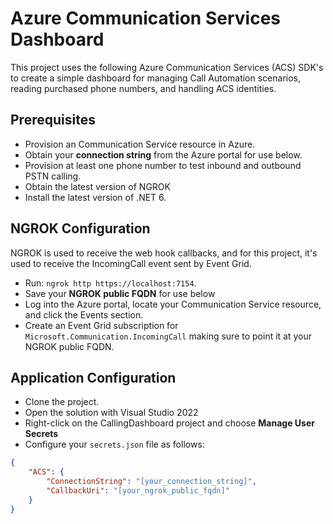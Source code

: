 # Azure Communication Services Dashboard

This project uses the following Azure Communication Services (ACS) SDK's to create a simple dashboard for managing Call Automation scenarios, reading purchased phone numbers, and handling ACS identities.

## Prerequisites

- Provision an Communication Service resource in Azure.
- Obtain your **connection string** from the Azure portal for use below.
- Provision at least one phone number to test inbound and outbound PSTN calling.
- Obtain the latest version of NGROK
- Install the latest version of .NET 6.

## NGROK Configuration

NGROK is used to receive the web hook callbacks, and for this project, it's used to receive the IncomingCall event sent by Event Grid.

- Run: `ngrok http https://localhost:7154`.
- Save your **NGROK public FQDN** for use below
- Log into the Azure portal, locate your Communication Service resource, and click the Events section.
- Create an Event Grid subscription for `Microsoft.Communication.IncomingCall` making sure to point it at your NGROK public FQDN.

## Application Configuration

- Clone the project.
- Open the solution with Visual Studio 2022
- Right-click on the CallingDashboard project and choose **Manage User Secrets**
- Configure your `secrets.json` file as follows:

```json
{
    "ACS": {
        "ConnectionString": "[your_connection_string]",
        "CallbackUri": "[your_ngrok_public_fqdn]"
    }
}
```
